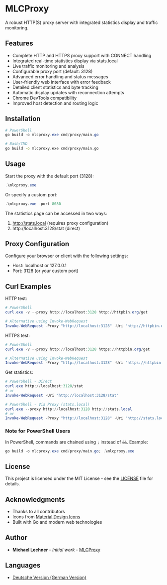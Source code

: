 # MLCProxy

A robust HTTP(S) proxy server with integrated statistics display and traffic monitoring.

## Features

- Complete HTTP and HTTPS proxy support with CONNECT handling
- Integrated real-time statistics display via stats.local
- Live traffic monitoring and analysis
- Configurable proxy port (default: 3128)
- Advanced error handling and status messages
- User-friendly web interface with error feedback
- Detailed client statistics and byte tracking
- Automatic display updates with reconnection attempts
- Chrome DevTools compatibility
- Improved host detection and routing logic

## Installation

```powershell
# PowerShell
go build -o mlcproxy.exe cmd/proxy/main.go
```

```bash
# Bash/CMD
go build -o mlcproxy.exe cmd/proxy/main.go
```

## Usage

Start the proxy with the default port (3128):
```powershell
.\mlcproxy.exe
```

Or specify a custom port:
```powershell
.\mlcproxy.exe -port 8080
```

The statistics page can be accessed in two ways:
1. http://stats.local (requires proxy configuration)
2. http://localhost:3128/stat (direct)

## Proxy Configuration

Configure your browser or client with the following settings:
- Host: localhost or 127.0.0.1
- Port: 3128 (or your custom port)

## Curl Examples

HTTP test:
```powershell
# PowerShell
curl.exe -v --proxy http://localhost:3128 http://httpbin.org/get

# Alternative using Invoke-WebRequest
Invoke-WebRequest -Proxy "http://localhost:3128" -Uri "http://httpbin.org/get" -Verbose
```

HTTPS test:
```powershell
# PowerShell
curl.exe -v --proxy http://localhost:3128 https://httpbin.org/get

# Alternative using Invoke-WebRequest
Invoke-WebRequest -Proxy "http://localhost:3128" -Uri "https://httpbin.org/get" -Verbose
```

Get statistics:
```powershell
# PowerShell - Direct
curl.exe http://localhost:3128/stat
# or
Invoke-WebRequest -Uri "http://localhost:3128/stat"

# PowerShell - Via Proxy (stats.local)
curl.exe --proxy http://localhost:3128 http://stats.local
# or
Invoke-WebRequest -Proxy "http://localhost:3128" -Uri "http://stats.local"
```

### Note for PowerShell Users
In PowerShell, commands are chained using `;` instead of `&&`. Example:
```powershell
go build -o mlcproxy.exe cmd/proxy/main.go; .\mlcproxy.exe
```

## License

This project is licensed under the MIT License - see the [LICENSE](LICENSE) file for details.

## Acknowledgments

- Thanks to all contributors
- Icons from [Material Design Icons](https://material.io/icons/)
- Built with Go and modern web technologies

## Author

- **Michael Lechner** - *Initial work* - [MLCProxy](https://github.com/yourusername/mlcproxy)

## Languages

- [Deutsche Version (German Version)](README.de.md)
